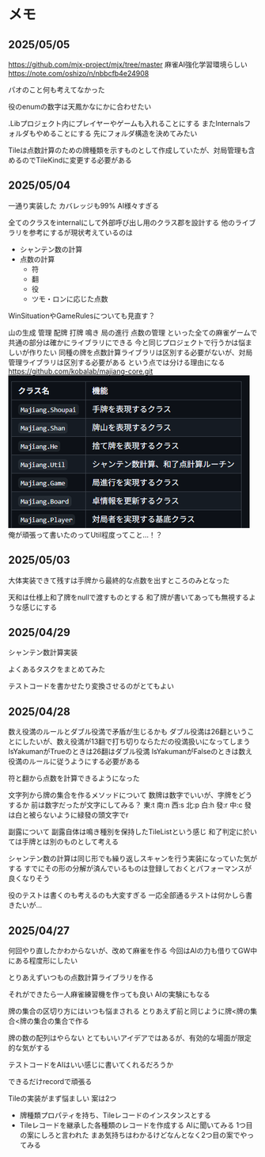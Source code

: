 # メモ

## 2025/05/05

https://github.com/mjx-project/mjx/tree/master
麻雀AI強化学習環境らしい
https://note.com/oshizo/n/nbbcfb4e24908

パオのこと何も考えてなかった

役のenumの数字は天鳳かなにかに合わせたい

.Libプロジェクト内にプレイヤーやゲームも入れることにする
またInternalsフォルダもやめることにする
先にフォルダ構造を決めてみたい

Tileは点数計算のための牌種類を示すものとして作成していたが、対局管理も含めるのでTileKindに変更する必要がある

## 2025/05/04

一通り実装した カバレッジも99% AI様々すぎる

全てのクラスをinternalにして外部呼び出し用のクラス郡を設計する
他のライブラリを参考にするが現状考えているのは

- シャンテン数の計算
- 点数の計算
  - 符
  - 翻
  - 役
  - ツモ・ロンに応じた点数

WinSituationやGameRulesについても見直す？

山の生成 管理 配牌 打牌 鳴き 局の進行 点数の管理 といった全ての麻雀ゲームで共通の部分は確かにライブラリにできる
今と同じプロジェクトで行うかは悩ましいが作りたい
同種の牌を点数計算ライブラリは区別する必要がないが、対局管理ライブラリは区別する必要がある という点では分ける理由になる
https://github.com/kobalab/majiang-core.git
![majiang-core](image.png)  
俺が頑張って書いたのってUtil程度ってこと…！？

## 2025/05/03

大体実装できて残すは手牌から最終的な点数を出すところのみとなった

天和は仕様上和了牌をnullで渡すものとする
和了牌が書いてあっても無視するような感じにする

## 2025/04/29

シャンテン数計算実装

よくあるタスクをまとめてみた

テストコードを書かせたり変換させるのがとてもよい

## 2025/04/28

数え役満のルールとダブル役満で矛盾が生じるかも
ダブル役満は26翻ということにしたいが、数え役満が13翻で打ち切りならただの役満扱いになってしまう
IsYakumanがTrueのときは26翻はダブル役満 IsYakumanがFalseのときは数え役満のルールに従うようにする必要がある

符と翻から点数を計算できるようになった

文字列から牌の集合を作るメソッドについて
数牌は数字でいいが、字牌をどうするか
前は数字だったが文字にしてみる？
東:t 南:n 西:s 北:p
白:h 發:r 中:c
發は白と被らないように緑發の頭文字でr

副露について
副露自体は鳴き種別を保持したTileListという感じ
和了判定に於いては手牌とは別のものとして考える

シャンテン数の計算は同じ形でも繰り返しスキャンを行う実装になっていた気がする
すでにその形の分解が済んでいるものは登録しておくとパフォーマンスが良くなりそう

役のテストは書くのも考えるのも大変すぎる
一応全部通るテストは何かしら書きたいが…

## 2025/04/27

何回やり直したかわからないが、改めて麻雀を作る
今回はAIの力も借りてGW中にある程度形にしたい

とりあえずいつもの点数計算ライブラリを作る

それができたら一人麻雀練習機を作っても良い
AIの実験にもなる

牌の集合の区切り方にはいつも悩まされる
とりあえず前と同じように牌<牌の集合<牌の集合の集合で作る

牌の数の配列はやらない
とてもいいアイデアではあるが、有効的な場面が限定的な気がする

テストコードをAIはいい感じに書いてくれるだろうか

できるだけrecordで頑張る

Tileの実装がまず悩ましい
案は2つ
- 牌種類プロパティを持ち、Tileレコードのインスタンスとする
- Tileレコードを継承した各種類のレコードを作成する
AIに聞いてみる
1つ目の案にしろと言われた
まあ気持ちはわかるけどなんとなく2つ目の案でやってみる
